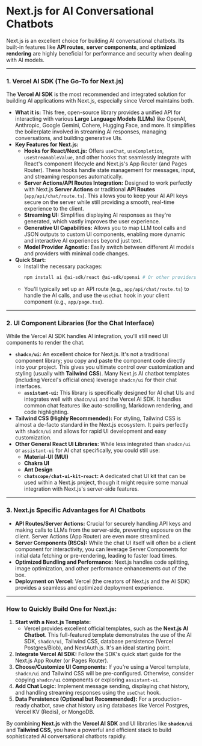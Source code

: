 # Next.js for AI Conversational Chatbots

Next.js is an excellent choice for building AI conversational chatbots. Its built-in features like **API routes**, **server components**, and **optimized rendering** are highly beneficial for performance and security when dealing with AI models.

---

### 1. Vercel AI SDK (The Go-To for Next.js)

The **Vercel AI SDK** is the most recommended and integrated solution for building AI applications with Next.js, especially since Vercel maintains both.

* **What it is:** This free, open-source library provides a unified API for interacting with various **Large Language Models (LLMs)** like OpenAI, Anthropic, Google Gemini, Cohere, Hugging Face, and more. It simplifies the boilerplate involved in streaming AI responses, managing conversations, and building generative UIs.
* **Key Features for Next.js:**
    * **Hooks for React/Next.js:** Offers `useChat`, `useCompletion`, `useStreamableValue`, and other hooks that seamlessly integrate with React's component lifecycle and Next.js's App Router (and Pages Router). These hooks handle state management for messages, input, and streaming responses automatically.
    * **Server Actions/API Routes Integration:** Designed to work perfectly with Next.js **Server Actions** or traditional **API Routes** (`app/api/chat/route.ts`). This allows you to keep your AI API keys secure on the server while still providing a smooth, real-time experience to the client.
    * **Streaming UI:** Simplifies displaying AI responses as they're generated, which vastly improves the user experience.
    * **Generative UI Capabilities:** Allows you to map LLM tool calls and JSON outputs to custom UI components, enabling more dynamic and interactive AI experiences beyond just text.
    * **Model Provider Agnostic:** Easily switch between different AI models and providers with minimal code changes.
* **Quick Start:**
    * Install the necessary packages:
        ```bash
        npm install ai @ai-sdk/react @ai-sdk/openai # Or other providers like @ai-sdk/google
        ```
    * You'll typically set up an API route (e.g., `app/api/chat/route.ts`) to handle the AI calls, and use the `useChat` hook in your client component (e.g., `app/page.tsx`).

---

### 2. UI Component Libraries (for the Chat Interface)

While the Vercel AI SDK handles AI integration, you'll still need UI components to render the chat.

* **`shadcn/ui`:** An excellent choice for Next.js. It's not a traditional component library; you copy and paste the component code directly into your project. This gives you ultimate control over customization and styling (usually with **Tailwind CSS**). Many Next.js AI chatbot templates (including Vercel's official ones) leverage `shadcn/ui` for their chat interfaces.
    * **`assistant-ui`:** This library is specifically designed for AI chat UIs and integrates well with `shadcn/ui` and the Vercel AI SDK. It handles common chat features like auto-scrolling, Markdown rendering, and code highlighting.
* **Tailwind CSS (Highly Recommended):** For styling, Tailwind CSS is almost a de-facto standard in the Next.js ecosystem. It pairs perfectly with `shadcn/ui` and allows for rapid UI development and easy customization.
* **Other General React UI Libraries:** While less integrated than `shadcn/ui` or `assistant-ui` for AI chat specifically, you could still use:
    * **Material-UI (MUI)**
    * **Chakra UI**
    * **Ant Design**
    * **`chatscope/chat-ui-kit-react`:** A dedicated chat UI kit that can be used within a Next.js project, though it might require some manual integration with Next.js's server-side features.

---

### 3. Next.js Specific Advantages for AI Chatbots

* **API Routes/Server Actions:** Crucial for securely handling API keys and making calls to LLMs from the server-side, preventing exposure on the client. Server Actions (App Router) are even more streamlined.
* **Server Components (RSCs):** While the chat UI itself will often be a client component for interactivity, you can leverage Server Components for initial data fetching or pre-rendering, leading to faster load times.
* **Optimized Bundling and Performance:** Next.js handles code splitting, image optimization, and other performance enhancements out of the box.
* **Deployment on Vercel:** Vercel (the creators of Next.js and the AI SDK) provides a seamless and optimized deployment experience.

---

### How to Quickly Build One for Next.js:

1.  **Start with a Next.js Template:**
    * Vercel provides excellent official templates, such as the **Next.js AI Chatbot**. This full-featured template demonstrates the use of the AI SDK, `shadcn/ui`, Tailwind CSS, database persistence (Vercel Postgres/Blob), and NextAuth.js. It's an ideal starting point.
2.  **Integrate Vercel AI SDK:** Follow the SDK's quick start guide for the Next.js App Router (or Pages Router).
3.  **Choose/Customize UI Components:** If you're using a Vercel template, `shadcn/ui` and Tailwind CSS will be pre-configured. Otherwise, consider copying `shadcn/ui` components or exploring `assistant-ui`.
4.  **Add Chat Logic:** Implement message sending, displaying chat history, and handling streaming responses using the `useChat` hook.
5.  **Data Persistence (Optional but Recommended):** For a production-ready chatbot, save chat history using databases like Vercel Postgres, Vercel KV (Redis), or MongoDB.

By combining **Next.js** with the **Vercel AI SDK** and UI libraries like **`shadcn/ui`** and **Tailwind CSS**, you have a powerful and efficient stack to build sophisticated AI conversational chatbots rapidly.